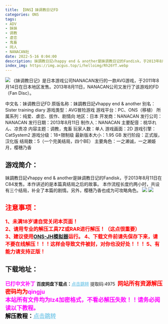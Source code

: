 ```yaml
---
title: 【ONS】妹调教日记FD
categories: ONS
tags:
- ADV
- 妹妹
- 调教
- 虐恋
- 鬼畜
- 同人
- NANACAN社
date: 2022-5-16 0:04:00
description: 妹調教日記√happy end & another是妹调教日记的Fandisk，于2013年8月11日在C84发售。本作讲述的是本篇真结局之后的故事。本作流程长度约两小时，共设有三个结局，补全了本篇的剧情。另外，樱穗乃香也成为可攻略角色。
index_img: https://img.acgus.top/i/helloimg/Rh26YT.webp
---
```

![](https://img.acgus.top/i/helloimg/Rh26YT.webp)
《妹调教日记》是日本游戏公司NANACAN发行的一款AVG游戏，于2011年8月14日在日本地区发售。2013年8月11日，NANACAN公司又发行了该游戏的FD（Fan Disc）。

中文名：妹调教日记FD
原版名称：妹調教日記√happy end & another
别名：Sister training diary
游戏类型：AVG冒险游戏
游戏平台：PC、ONS（移植）
所属系列：纯爱、虐恋、拔作、剧情向
地区：日本
开发商：NANACAN
发行公司：NANACAN
发行日期：2013年8月11日
制作人：NANACAN
主要配音：桃华れん、凉贵凉
内容主题：调教，鬼畜
玩家人数：单人
游戏画面：2D
游戏引擎：CatSystem2
游戏分级：18+限制级
最新版本大小：1.95 GB
发行阶段：正式版，汉化版
结局数：5（一个完美结局，四个BE）
主要角色：一之濑诚，一之濑姫月，樱穗乃香

## 游戏简介：
妹調教日記√happy end & another是妹调教日记的Fandisk，于2013年8月11日在C84发售。本作讲述的是本篇真结局之后的故事。
本作流程长度约两小时，共设有三个结局，补全了本篇的剧情。另外，樱穗乃香也成为可攻略角色。
![](https://img.acgus.top/i/helloimg/Rh2U2K.webp)
![](https://img.acgus.top/i/helloimg/Rh2Ke1.webp)



## <font color=#FF0000 >注意事项：</font>
<font color=#FF0000 size=3><b>1、未满18岁请自觉关闭本页面！  
2、请用专业的解压工具7Z或RAR进行解压！（这点很重要）           
3、建议使用[ONS-JH模拟器](https://wwi.lanzoui.com/imwAbsndlch)运行。 
4、下载文件前请先保存下来，请不要在线解压！！！这样会导致文件被封，对你也没好处！！！
5、有能力请支持正版！</b></font>

## 下载地址：
<font color=#FF00FF size=3><b>已打中文补丁</b></font>
<b>百度网盘下载点：</b><a href="https://pan.baidu.com/s/1OIuPrUBrPlGmNfj-lh5FcQ?pwd=4975" style="color: #87CEEB;"><b>点击跳转</b></a> 提取码:4975
<a style="padding: 0" href="https://post.qingju.org/AD/"><img style="max-width:100%" src="https://img.acgus.top/i/2024/07/478f689b8021d8d499ab43d21acf137a.gif" alt=""></a>
<b><font color=#FF0000 size=4>网站所有资源解压密码均为</b></font><b><font color=#FF00FF size=4>qingju</font><font color=#FF0000 ></font></b><br><b><font color=#FF00FF size=4>本站所有文件均为lz4加密格式，不看必解压失败！！请务必阅读以下教程。</b></font><br><b><font color=#000 size=4>解压教程：</b><a href="https://post.qingju.org/tutorial/000/" style="color: #87CEEB;"><b>点击跳转</b></a>